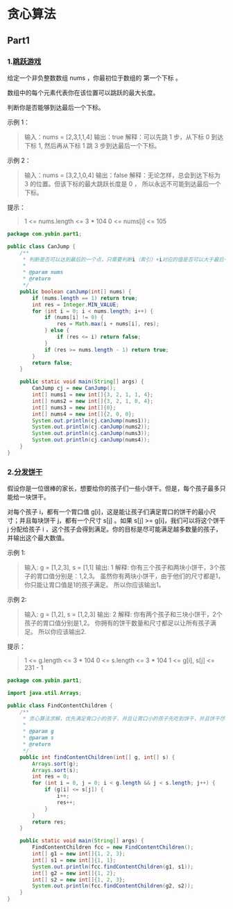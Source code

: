 # 贪心算法

## Part1

### 1.[跳跃游戏](https://leetcode-cn.com/problems/jump-game)

给定一个非负整数数组 nums ，你最初位于数组的 第一个下标 。

数组中的每个元素代表你在该位置可以跳跃的最大长度。

判断你是否能够到达最后一个下标。

 

示例 1：

> 输入：nums = [2,3,1,1,4]
> 输出：true
> 解释：可以先跳 1 步，从下标 0 到达下标 1, 然后再从下标 1 跳 3 步到达最后一个下标。

示例 2：

> 输入：nums = [3,2,1,0,4]
> 输出：false
> 解释：无论怎样，总会到达下标为 3 的位置。但该下标的最大跳跃长度是 0 ， 所以永远不可能到达最后一个下标。


提示：

> 1 <= nums.length <= 3 * 104
> 0 <= nums[i] <= 105

```java
package com.yubin.part1;

public class CanJump {
    /**
     * 判断是否可以达到最后的一个点，只需要判断i（索引）+i对应的值是否可以大于最后一个位置的索引即可
     *
     * @param nums
     * @return
     */
    public boolean canJump(int[] nums) {
        if (nums.length == 1) return true;
        int res = Integer.MIN_VALUE;
        for (int i = 0; i < nums.length; i++) {
            if (nums[i] != 0) {
                res = Math.max(i + nums[i], res);
            } else {
                if (res <= i) return false;
            }
            if (res >= nums.length - 1) return true;
        }
        return false;
    }

    public static void main(String[] args) {
        CanJump cj = new CanJump();
        int[] nums1 = new int[]{3, 2, 1, 1, 4};
        int[] nums2 = new int[]{3, 2, 1, 0, 4};
        int[] nums3 = new int[]{0};
        int[] nums4 = new int[]{2, 0, 0};
        System.out.println(cj.canJump(nums1));
        System.out.println(cj.canJump(nums2));
        System.out.println(cj.canJump(nums3));
        System.out.println(cj.canJump(nums4));
    }
}
```

### 2.[分发饼干](https://leetcode-cn.com/problems/assign-cookies)

假设你是一位很棒的家长，想要给你的孩子们一些小饼干。但是，每个孩子最多只能给一块饼干。

对每个孩子 i，都有一个胃口值 g[i]，这是能让孩子们满足胃口的饼干的最小尺寸；并且每块饼干 j，都有一个尺寸 s[j] 。如果 s[j] >= g[i]，我们可以将这个饼干 j 分配给孩子 i ，这个孩子会得到满足。你的目标是尽可能满足越多数量的孩子，并输出这个最大数值。


示例 1:

> 输入: g = [1,2,3], s = [1,1]
> 输出: 1
> 解释: 
> 你有三个孩子和两块小饼干，3个孩子的胃口值分别是：1,2,3。
> 虽然你有两块小饼干，由于他们的尺寸都是1，你只能让胃口值是1的孩子满足。
> 所以你应该输出1。

示例 2:

> 输入: g = [1,2], s = [1,2,3]
> 输出: 2
> 解释: 
> 你有两个孩子和三块小饼干，2个孩子的胃口值分别是1,2。
> 你拥有的饼干数量和尺寸都足以让所有孩子满足。
> 所以你应该输出2.


提示：

> 1 <= g.length <= 3 * 104
> 0 <= s.length <= 3 * 104
> 1 <= g[i], s[j] <= 231 - 1

```java
package com.yubin.part1;

import java.util.Arrays;

public class FindContentChildren {
    /**
     * 贪心算法求解，优先满足胃口小的孩子，并且让胃口小的孩子先吃到饼干，并且饼干尽可能小
     *
     * @param g
     * @param s
     * @return
     */
    public int findContentChildren(int[] g, int[] s) {
        Arrays.sort(g);
        Arrays.sort(s);
        int res = 0;
        for (int i = 0, j = 0; i < g.length && j < s.length; j++) {
            if (g[i] <= s[j]) {
                i++;
                res++;
            }
        }
        return res;
    }

    public static void main(String[] args) {
        FindContentChildren fcc = new FindContentChildren();
        int[] g1 = new int[]{1, 2, 3};
        int[] s1 = new int[]{1, 1};
        System.out.println(fcc.findContentChildren(g1, s1));
        int[] g2 = new int[]{1, 2};
        int[] s2 = new int[]{1, 2, 3};
        System.out.println(fcc.findContentChildren(g2, s2));
    }
}
```